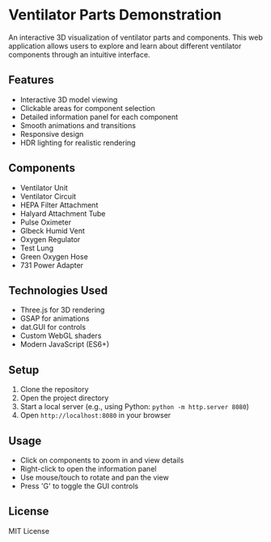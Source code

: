 # Ventilator Parts Demonstration

An interactive 3D visualization of ventilator parts and components. This web application allows users to explore and learn about different ventilator components through an intuitive interface.

## Features

- Interactive 3D model viewing
- Clickable areas for component selection
- Detailed information panel for each component
- Smooth animations and transitions
- Responsive design
- HDR lighting for realistic rendering

## Components

- Ventilator Unit
- Ventilator Circuit
- HEPA Filter Attachment
- Halyard Attachment Tube
- Pulse Oximeter
- Glbeck Humid Vent
- Oxygen Regulator
- Test Lung
- Green Oxygen Hose
- 731 Power Adapter

## Technologies Used

- Three.js for 3D rendering
- GSAP for animations
- dat.GUI for controls
- Custom WebGL shaders
- Modern JavaScript (ES6+)

## Setup

1. Clone the repository
2. Open the project directory
3. Start a local server (e.g., using Python: `python -m http.server 8080`)
4. Open `http://localhost:8080` in your browser

## Usage

- Click on components to zoom in and view details
- Right-click to open the information panel
- Use mouse/touch to rotate and pan the view
- Press 'G' to toggle the GUI controls

## License

MIT License 